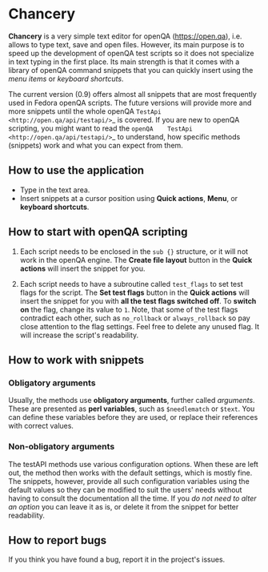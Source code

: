 # Chancery

**Chancery** is a very simple text editor for openQA (https://open.qa), i.e. allows to type text, save and open files. However, its main purpose is to      speed up the development of openQA test scripts so it does not specialize in text typing in the first place. Its main strength is that it comes with a library of openQA command snippets that you can quickly insert using the *menu items* or *keyboard shortcuts*.

The current version (0.9) offers almost all snippets that are most frequently used in Fedora openQA scripts. The future versions will provide more and more    snippets until the whole openQA `TestApi <http://open.qa/api/testapi/>`_ is covered. If you are new to openQA scripting, you might want to read the `openQA    TestApi <http://open.qa/api/testapi/>`_ to understand, how specific methods (snippets) work and what you can expect from them.

## How to use the application

* Type in the text area.
* Insert snippets at a cursor position using **Quick actions**, **Menu**, or **keyboard shortcuts**.

## How to start with openQA scripting

1. Each script needs to be enclosed in the `sub {}` structure, or it will not work in the openQA engine. The **Create file layout** button in the **Quick      actions** will insert the snippet for you.

2. Each script needs to have a subroutine called `test_flags` to set test flags for the script. The **Set test flags** button in the **Quick actions** will insert the snippet for you with **all the test flags switched off**. To **switch on** the flag, change its value to `1`. Note, that some of the test flags contradict each other, such as `no_rollback` or `always_rollback` so pay close attention to the flag settings. Feel free to delete any unused flag. It will increase the script's readability.

## How to work with snippets

### Obligatory arguments

Usually, the methods use **obligatory arguments**, further called *arguments*. These are presented as **perl variables**, such as `$needlematch` or `$text`. You can define these variables before they are used, or replace their references with correct values.

### Non-obligatory arguments

The testAPI methods use various configuration options. When these are left out, the method then works with the default settings, which is mostly fine.
The snippets, however, provide all such configuration variables using the default values so they can be modified to suit the users' needs without having to consult the documentation all the time. If you *do not need to alter an option* you can leave it as is, or delete it from the snippet for better readability.

## How to report bugs

If you think you have found a bug, report it in the project's issues.


